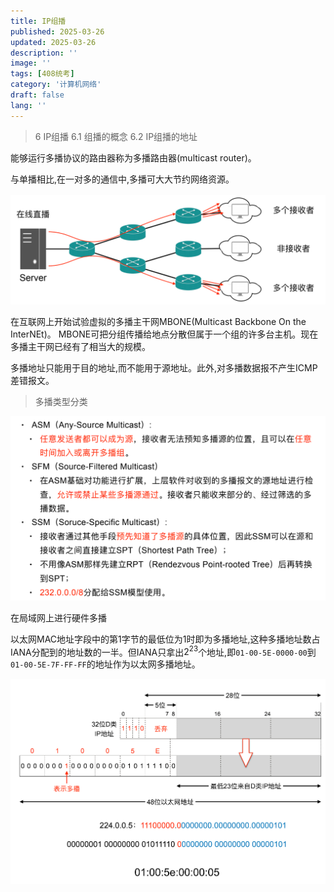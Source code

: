 ```yaml
---
title: IP组播
published: 2025-03-26
updated: 2025-03-26
description: ''
image: ''
tags: [408统考]
category: '计算机网络'
draft: false 
lang: ''
---
```


> 6 IP组播 6.1 组播的概念 6.2 IP组播的地址


能够运行多播协议的路由器称为多播路由器(multicast router)。

与单播相比,在一对多的通信中,多播可大大节约网络资源。

<img src="https://raw.githubusercontent.com/MRchenyuheng/Blog_Pic_Bed/main/NET/20250326212932101.png"/>

在互联网上开始试验虚拟的多播主干网MBONE(Multicast Backbone On the InterNEt)。 MBONE可把分组传播给地点分散但属于一个组的许多台主机。现在多播主干网已经有了相当大的规模。

多播地址只能用于目的地址,而不能用于源地址。此外,对多播数据报不产生ICMP差错报文。

> 多播类型分类
<img src="https://raw.githubusercontent.com/MRchenyuheng/Blog_Pic_Bed/main/NET/20250326213439028.png"/>

在局域网上进行硬件多播

以太网MAC地址字段中的第1字节的最低位为1时即为多播地址,这种多播地址数占IANA分配到的地址数的一半。但IANA只拿出$2^{23}$个地址,即`01-00-5E-0000-00`到`01-00-5E-7F-FF-FF`的地址作为以太网多播地址。

<img src="https://raw.githubusercontent.com/MRchenyuheng/Blog_Pic_Bed/main/OS/20250326212348710.png"/>

